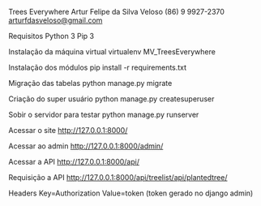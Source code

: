Trees Everywhere
Artur Felipe da Silva Veloso
(86) 9 9927-2370
arturfdasveloso@gmail.com

Requisitos
Python 3
Pip 3

Instalação da máquina virtual
virtualenv MV_TreesEverywhere

Instalação dos módulos
pip install -r requirements.txt

Migração das tabelas
python manage.py migrate

Criação do super usuário
python manage.py createsuperuser

Sobir o servidor para testar
python manage.py runserver

Acessar o site
http://127.0.0.1:8000/

Acessar ao admin
http://127.0.0.1:8000/admin/

Acessar a API
http://127.0.0.1:8000/api/

Requisição a API
http://127.0.0.1:8000/api/treelist/api/plantedtree/

Headers
Key=Authorization
Value=token (token gerado no django admin)
